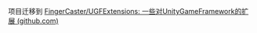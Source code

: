项目迁移到 [FingerCaster/UGFExtensions: 一些对UnityGameFramework的扩展 (github.com)](https://github.com/FingerCaster/UGFExtensions)

